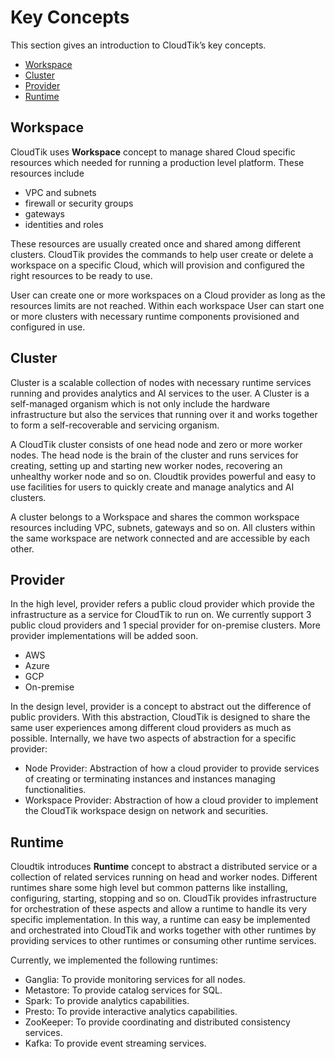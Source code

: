 # Key Concepts

This section gives an introduction to CloudTik’s key concepts.

- [Workspace](#workspace)
- [Cluster](#cluster)
- [Provider](#provider)
- [Runtime](#runtime)

## Workspace

CloudTik uses **Workspace** concept to manage shared Cloud specific resources which needed for running a production level
platform. These resources include
- VPC and subnets
- firewall or security groups
- gateways
- identities and roles

These resources are usually created once and shared among different clusters. CloudTik provides the commands to help user
create or delete a workspace on a specific Cloud, which will provision and configured the right resources to be ready to use.

User can create one or more workspaces on a Cloud provider as long as the resources limits are not reached. Within each workspace
User can start one or more clusters with necessary runtime components provisioned and configured in use.

## Cluster

Cluster is a scalable collection of nodes with necessary runtime services running and provides analytics and AI services
to the user. A Cluster is a self-managed organism which is not only include the hardware infrastructure but also the services
that running over it and works together to form a self-recoverable and servicing organism.

A CloudTik cluster consists of one head node and zero or more worker nodes. The head node is the brain of the cluster
and runs services for creating, setting up and starting new worker nodes, recovering an unhealthy worker node and so on.
Cloudtik provides powerful and easy to use facilities for users to quickly create and manage analytics and AI clusters.

A cluster belongs to a Workspace and shares the common workspace resources including VPC, subnets, gateways and so on.
All clusters within the same workspace are network connected and are accessible by each other.

## Provider

In the high level, provider refers a public cloud provider which provide the infrastructure as a service
for CloudTik to run on. We currently support 3 public cloud providers and 1 special provider for on-premise clusters. More provider implementations will be added soon.
- AWS
- Azure
- GCP
- On-premise

In the design level, provider is a concept to abstract out the difference of public providers. With this abstraction, CloudTik is designed to share
the same user experiences among different cloud providers as much as possible. Internally, we have two aspects of abstraction
for a specific provider:
- Node Provider: Abstraction of how a cloud provider to provide services of creating or terminating instances and instances managing functionalities.
- Workspace Provider: Abstraction of how a cloud provider to implement the CloudTik workspace design on network and securities.

## Runtime

Cloudtik introduces **Runtime** concept to abstract a distributed service or a collection of related services running
on head and worker nodes. Different runtimes share some high level but common patterns like installing, configuring,
starting, stopping and so on. CloudTik provides infrastructure for orchestration of these aspects and allow a runtime
to handle its very specific implementation. In this way, a runtime can easy be implemented and orchestrated into
CloudTik and works together with other runtimes by providing services to other runtimes or consuming other runtime services.

Currently, we implemented the following runtimes:
- Ganglia: To provide monitoring services for all nodes.
- Metastore: To provide catalog services for SQL.
- Spark: To provide analytics capabilities.
- Presto: To provide interactive analytics capabilities.
- ZooKeeper: To provide coordinating and distributed consistency services.
- Kafka: To provide event streaming services.
